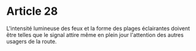 # Article 28

L'intensité lumineuse des feux et la forme des plages éclairantes doivent être telles que le signal attire même en plein jour l'attention des autres usagers de la route.
